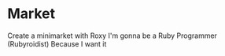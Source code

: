 # Market
Create a minimarket with Roxy
I'm gonna be a Ruby Programmer (Rubyroidist)
Because I want it
